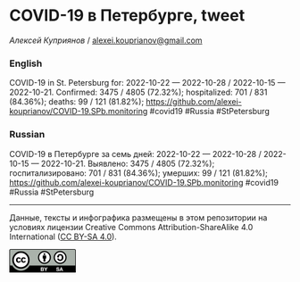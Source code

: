 COVID-19 в Петербурге, tweet
============================

*Алексей Куприянов* /
<a href="mailto:alexei.kouprianov@gmail.com" class="email">alexei.kouprianov@gmail.com</a>

### English

COVID-19 in St. Petersburg for: 2022-10-22 — 2022-10-28 / 2022-10-15 —
2022-10-21. Сonfirmed: 3475 / 4805 (72.32%); hospitalized: 701 / 831
(84.36%); deaths: 99 / 121 (81.82%);
<a href="https://github.com/alexei-kouprianov/COVID-19.SPb.monitoring" class="uri">https://github.com/alexei-kouprianov/COVID-19.SPb.monitoring</a>
\#covid19 \#Russia \#StPetersburg

### Russian

COVID-19 в Петербурге за семь дней: 2022-10-22 — 2022-10-28 / 2022-10-15
— 2022-10-21. Выявлено: 3475 / 4805 (72.32%); госпитализировано: 701 /
831 (84.36%); умерших: 99 / 121 (81.82%);
<a href="https://github.com/alexei-kouprianov/COVID-19.SPb.monitoring" class="uri">https://github.com/alexei-kouprianov/COVID-19.SPb.monitoring</a>
\#covid19 \#Russia \#StPetersburg

------------------------------------------------------------------------

Данные, тексты и инфографика размещены в этом репозитории на условиях
лицензии Creative Commons Attribution-ShareAlike 4.0 International ([CC
BY-SA 4.0](https://creativecommons.org/licenses/by-sa/4.0/)).

![](../misc/CC-BY-SA-icon.png "CC-BY-SA")
